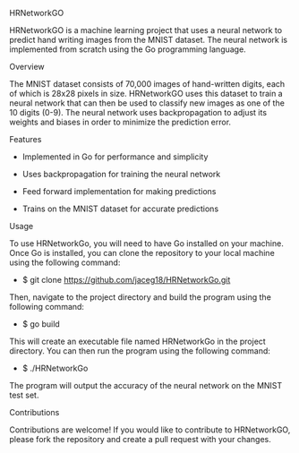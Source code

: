 HRNetworkGO

HRNetworkGO is a machine learning project that uses a neural network to predict hand writing images from the MNIST dataset. The neural network is implemented from scratch using the Go programming language.

Overview

The MNIST dataset consists of 70,000 images of hand-written digits, each of which is 28x28 pixels in size. HRNetworkGO uses this dataset to train a neural network that can then be used to classify new images as one of the 10 digits (0-9). The neural network uses backpropagation to adjust its weights and biases in order to minimize the prediction error.

Features
- Implemented in Go for performance and simplicity

- Uses backpropagation for training the neural network

- Feed forward implementation for making predictions

- Trains on the MNIST dataset for accurate predictions


Usage

To use HRNetworkGo, you will need to have Go installed on your machine. Once Go is installed, you can clone the repository to your local machine using the following command:

- $ git clone https://github.com/jaceg18/HRNetworkGo.git

Then, navigate to the project directory and build the program using the following command:

- $ go build

This will create an executable file named HRNetworkGo in the project directory. You can then run the program using the following command:

- $ ./HRNetworkGo

The program will output the accuracy of the neural network on the MNIST test set.


Contributions

Contributions are welcome! If you would like to contribute to HRNetworkGO, please fork the repository and create a pull request with your changes.
